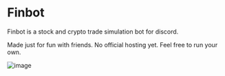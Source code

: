 Finbot
==========
Finbot is a stock and crypto trade simulation bot for discord.

Made just for fun with friends. No official hosting yet. Feel free to run your own.

![image](https://user-images.githubusercontent.com/563748/142296666-1f828ddd-dac9-4ba9-890b-514844d477b0.png)
